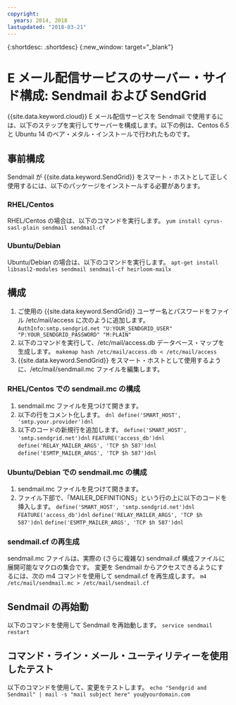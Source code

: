 ```yaml
---
copyright:
  years: 2014, 2018
lastupdated: "2018-03-21"
---
```


{:shortdesc: .shortdesc}
{:new_window: target="_blank"}

# E メール配信サービスのサーバー・サイド構成: Sendmail および SendGrid

{{site.data.keyword.cloud}} E メール配信サービスを Sendmail で使用するには、以下のステップを実行してサーバーを構成します。以下の例は、Centos 6.5 と Ubuntu 14 のベア・メタル・インストールで行われたものです。

## 事前構成

Sendmail が {{site.data.keyword.SendGrid}} をスマート・ホストとして正しく使用するには、以下のパッケージをインストールする必要があります。

### RHEL/Centos
RHEL/Centos の場合は、以下のコマンドを実行します。
`yum install cyrus-sasl-plain sendmail sendmail-cf`

### Ubuntu/Debian
Ubuntu/Debian の場合は、以下のコマンドを実行します。
`apt-get install libsasl2-modules sendmail sendmail-cf heirloom-mailx`

## 構成

1. ご使用の {{site.data.keyword.SendGrid}} ユーザー名とパスワードをファイル /etc/mail/access に次のように追加します。
`AuthInfo:smtp.sendgrid.net "U:YOUR_SENDGRID_USER" "P:YOUR_SENDGRID_PASSWORD" "M:PLAIN"`
2. 以下のコマンドを実行して、/etc/mail/access.db データベース・マップを生成します。
`makemap hash /etc/mail/access.db < /etc/mail/access`
3. {{site.data.keyword.SendGrid}} をスマート・ホストとして使用するように、/etc/mail/sendmail.mc ファイルを編集します。

### RHEL/Centos での sendmail.mc の構成
1. sendmail.mc ファイルを見つけて開きます。
2. 以下の行をコメント化します。
`dnl define('SMART_HOST', 'smtp.your.provider')dnl`
3. 以下のコードの新規行を追加します。
`define('SMART_HOST', 'smtp.sendgrid.net')dnl`
`FEATURE('access_db')dnl`
`define('RELAY_MAILER_ARGS', 'TCP $h 587')dnl`
`define('ESMTP_MAILER_ARGS', 'TCP $h 587')dnl`

### Ubuntu/Debian での sendmail.mc の構成
1. sendmail.mc ファイルを見つけて開きます。
2. ファイル下部で、「MAILER_DEFINITIONS」という行の上に以下のコードを挿入します。
`define('SMART_HOST', 'smtp.sendgrid.net')dnl`
`FEATURE('access_db')dnl`
`define('RELAY_MAILER_ARGS', 'TCP $h 587')dnl`
`define('ESMTP_MAILER_ARGS', 'TCP $h 587')dnl`

### sendmail.cf の再生成
sendmail.mc ファイルは、実際の (さらに複雑な) sendmail.cf 構成ファイルに展開可能なマクロの集合です。 変更を Sendmail からアクセスできるようにするには、次の m4 コマンドを使用して sendmail.cf を再生成します。
`m4 /etc/mail/sendmail.mc > /etc/mail/sendmail.cf`

## Sendmail の再始動
以下のコマンドを使用して Sendmail を再始動します。
`service sendmail restart`

## コマンド・ライン・メール・ユーティリティーを使用したテスト
以下のコマンドを使用して、変更をテストします。
`echo "Sendgrid and Sendmail" | mail -s "mail subject here" you@yourdomain.com`
